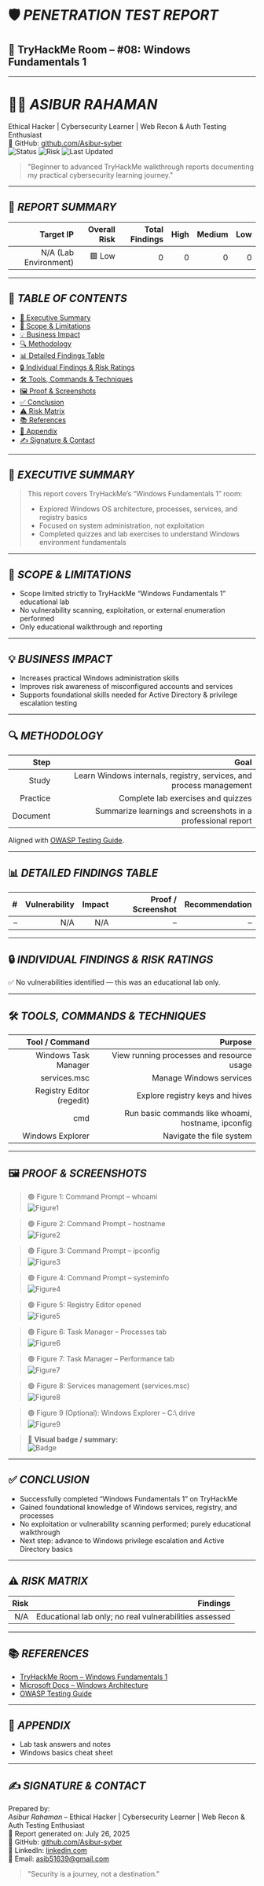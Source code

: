 # 🛡 *PENETRATION TEST REPORT*
## 🔐 TryHackMe Room – #08: Windows Fundamentals 1

---

# 🧑‍💻 *ASIBUR RAHAMAN*
Ethical Hacker | Cybersecurity Learner | Web Recon & Auth Testing Enthusiast  
🔗 GitHub: [github.com/Asibur-syber](https://github.com/Asibur-syber)  
![Status](https://img.shields.io/badge/Status-Completed-brightgreen)
![Risk](https://img.shields.io/badge/Overall_Risk-Low-green)
![Last Updated](https://img.shields.io/badge/Last_Update-July_25,_2025-blue)

> "Beginner to advanced TryHackMe walkthrough reports documenting my practical cybersecurity learning journey."

---

## 📌 *REPORT SUMMARY*
| Target IP | Overall Risk | Total Findings | High | Medium | Low |
|--:|--:|--:|--:|--:|--:|
| N/A (Lab Environment) | 🟩 Low | 0 | 0 | 0 | 0 |

---

## 📑 *TABLE OF CONTENTS*
- [🧠 Executive Summary](#-executive-summary)
- [📜 Scope & Limitations](#-scope--limitations)
- [💡 Business Impact](#-business-impact)
- [🔍 Methodology](#-methodology)
- [📊 Detailed Findings Table](#-detailed-findings-table)
- [🔒 Individual Findings & Risk Ratings](#-individual-findings--risk-ratings)
- [🛠 Tools, Commands & Techniques](#-tools-commands--techniques)
- [🖼 Proof & Screenshots](#-proof--screenshots)
- [✅ Conclusion](#-conclusion)
- [⚠ Risk Matrix](#-risk-matrix)
- [📚 References](#-references)
- [📎 Appendix](#-appendix)
- [✍ Signature & Contact](#-signature--contact)

---

## 🧠 *EXECUTIVE SUMMARY*
> This report covers TryHackMe’s “Windows Fundamentals 1” room:  
> - Explored Windows OS architecture, processes, services, and registry basics  
> - Focused on system administration, not exploitation  
> - Completed quizzes and lab exercises to understand Windows environment fundamentals

---

## 📜 *SCOPE & LIMITATIONS*
- Scope limited strictly to TryHackMe “Windows Fundamentals 1” educational lab
- No vulnerability scanning, exploitation, or external enumeration performed
- Only educational walkthrough and reporting

---

## 💡 *BUSINESS IMPACT*
- Increases practical Windows administration skills
- Improves risk awareness of misconfigured accounts and services
- Supports foundational skills needed for Active Directory & privilege escalation testing

---

## 🔍 *METHODOLOGY*
| Step | Goal |
|--:|--:|
| Study | Learn Windows internals, registry, services, and process management |
| Practice | Complete lab exercises and quizzes |
| Document | Summarize learnings and screenshots in a professional report |

Aligned with [OWASP Testing Guide](https://owasp.org/www-project-web-security-testing-guide/).

---

## 📊 *DETAILED FINDINGS TABLE*
| # | Vulnerability | Impact | Proof / Screenshot | Recommendation |
|--:|--:|--:|--:|--:|
| – | N/A | N/A | – | – |

---

## 🔒 *INDIVIDUAL FINDINGS & RISK RATINGS*
✅ No vulnerabilities identified — this was an educational lab only.

---

## 🛠 *TOOLS, COMMANDS & TECHNIQUES*
| Tool / Command | Purpose |
|--:|--:|
| Windows Task Manager | View running processes and resource usage |
| services.msc | Manage Windows services |
| Registry Editor (regedit) | Explore registry keys and hives |
| cmd | Run basic commands like whoami, hostname, ipconfig |
| Windows Explorer | Navigate the file system |

---

## 🖼 *PROOF & SCREENSHOTS*

> 🟢 Figure 1: Command Prompt – whoami  
> ![Figure1](https://i.imgur.com/otHVWqD.jpeg)

> 🟢 Figure 2: Command Prompt – hostname  
> ![Figure2](https://i.imgur.com/GYNu2G1.jpeg)

> 🟢 Figure 3: Command Prompt – ipconfig  
> ![Figure3](https://i.imgur.com/3egIbtC.jpeg)

> 🟢 Figure 4: Command Prompt – systeminfo  
> ![Figure4](https://i.imgur.com/5vlLkTp.jpeg)

> 🟢 Figure 5: Registry Editor opened  
> ![Figure5](https://i.imgur.com/U7AStou.jpeg)

> 🟢 Figure 6: Task Manager – Processes tab  
> ![Figure6](https://i.imgur.com/s5ji0Xo.jpeg)

> 🟢 Figure 7: Task Manager – Performance tab  
> ![Figure7](https://i.imgur.com/mIX1fgA.jpeg)

> 🟢 Figure 8: Services management (services.msc)  
> ![Figure8](https://i.imgur.com/3jC4exj.jpeg)

> 🟢 Figure 9 (Optional): Windows Explorer – C:\ drive  
> ![Figure9](https://i.imgur.com/tLwxBYf.jpeg)

> 🎨 **Visual badge / summary:**  
> ![Badge](https://i.imgur.com/7rxlKGY.jpeg)
---

## ✅ *CONCLUSION*
- Successfully completed “Windows Fundamentals 1” on TryHackMe
- Gained foundational knowledge of Windows services, registry, and processes
- No exploitation or vulnerability scanning performed; purely educational walkthrough
- Next step: advance to Windows privilege escalation and Active Directory basics

---

## ⚠ *RISK MATRIX*
| Risk | Findings |
|--:|--:|
| N/A | Educational lab only; no real vulnerabilities assessed |

---

## 📚 *REFERENCES*
- [TryHackMe Room – Windows Fundamentals 1](https://tryhackme.com/room/windowsfundamentals1)
- [Microsoft Docs – Windows Architecture](https://learn.microsoft.com/en-us/windows/win32/learnwin32/windows-architecture)
- [OWASP Testing Guide](https://owasp.org/www-project-web-security-testing-guide/)

---

## 📎 *APPENDIX*
- Lab task answers and notes
- Windows basics cheat sheet

---

## ✍ *SIGNATURE & CONTACT*
Prepared by:  
*Asibur Rahaman* – Ethical Hacker | Cybersecurity Learner | Web Recon & Auth Testing Enthusiast  
📅 Report generated on: July 26, 2025  
🔗 GitHub: [github.com/Asibur-syber](https://github.com/Asibur-syber)  
🔗 LinkedIn: [linkedin.com](https://www.linkedin.com/)  
📧 Email: asib51639@gmail.com

> "Security is a journey, not a destination."
